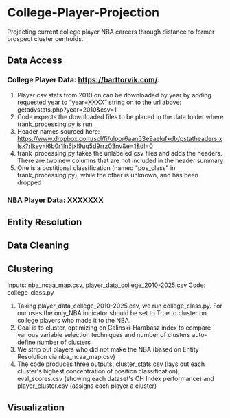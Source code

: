 # College-Player-Projection
Projecting current college player NBA careers through distance to former prospect cluster centroids. 

## Data Access <br>
### College Player Data: https://barttorvik.com/.
1. Player csv stats from 2010 on can be downloaded by year by adding requested year to “year=XXXX” string on to the url above: getadvstats.php?year=2010&csv=1
2. Code expects the downloaded files to be placed in the data folder where trank_processing.py is run
3. Header names sourced here: https://www.dropbox.com/scl/fi/ulpor6aan63e9aelqfkdb/pstatheaders.xlsx?rlkey=i6b0r1ln6jxl9uq5d9rrz03nv&e=1&dl=0
4. trank_processing.py takes the unlabeled csv files and adds the headers. There are two new columns that are not included in the header summary
5. One is a postitional classification (named "pos_class" in trank_processing.py), while the other is unknown, and has been dropped

### NBA Player Data: XXXXXXX

## Entity Resolution

## Data Cleaning

## Clustering
Inputs: nba_ncaa_map.csv, player_data_college_2010-2025.csv
Code: college_class.py
1. Taking player_data_college_2010-2025.csv, we run college_class.py. For our uses the only_NBA indicator should be set to True to cluster on college players who made it to the NBA.
2. Goal is to cluster, optimizing on Calinski-Harabasz index to compare various variable selection techniques and number of clusters auto-define number of clusters
3. We strip out players who did not make the NBA (based on Entity Resolution via nba_ncaa_map.csv)
4. The code produces three outputs, cluster_stats.csv (lays out each cluster's highest concentration of position classification), eval_scores.csv (showing each dataset's CH Index performance) and player_cluster.csv (assigns each player a cluster) 

## Visualization
    

